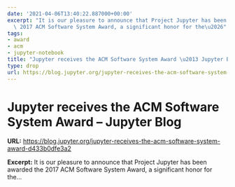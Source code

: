 ```yaml
---
date: '2021-04-06T13:40:22.887000+00:00'
excerpt: "It is our pleasure to announce that Project Jupyter has been awarded the\
  \ 2017 ACM Software System Award, a significant honor for the\u2026"
tags:
- award
- acm
- jupyter-notebook
title: "Jupyter receives the ACM Software System Award \u2013 Jupyter Blog"
type: drop
url: https://blog.jupyter.org/jupyter-receives-the-acm-software-system-award-d433b0dfe3a2
---
```


# Jupyter receives the ACM Software System Award – Jupyter Blog

**URL:** https://blog.jupyter.org/jupyter-receives-the-acm-software-system-award-d433b0dfe3a2

**Excerpt:** It is our pleasure to announce that Project Jupyter has been awarded the 2017 ACM Software System Award, a significant honor for the…
